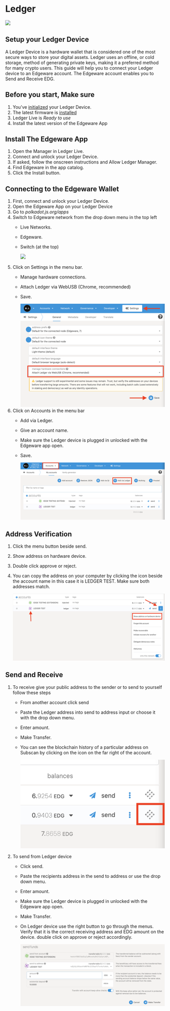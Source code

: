 # Ledger

[![](https://user-images.githubusercontent.com/32852637/130520903-caedf8d6-6119-4cbe-b81f-b2bd623d4855.png)](https://www.youtube.com/watch?v=htSRCmd9riE)

## Setup your Ledger Device

A Ledger Device is a hardware wallet that is considered one of the most secure ways to store your digital assets. Ledger uses an offline, or cold storage, method of generating private keys, making it a preferred method for many crypto users. This guide will help you to connect your Ledger device to an Edgeware account. The Edgeware account enables you to Send and Receive EDG.

## Before you start, Make sure

1. You’ve [initialized](https://support.ledger.com/hc/en-us/articles/360000613793?docs=true) your Ledger Device.
2. The latest firmware is [installed](https://support.ledger.com/hc/en-us/articles/360002731113?docs=true) 
3. Ledger Live is _Ready to use_
4. Install the latest version of the Edgeware App

## Install The Edgeware App

1. Open the Manager in Ledger Live.
2. Connect and unlock your Ledger Device.
3. If asked, follow the onscreen instructions and Allow Ledger Manager.
4. Find Edgeware in the app catalog.
5. Click the Install button.

## Connecting to the Edgeware Wallet

1. First, connect and unlock your Ledger Device.
2. Open the Edgeware App on your Ledger Device
3. Go to _polkadot.js.org/apps_
4. Switch to Edgeware network from the drop down menu in the top left
   * Live Networks.
   * Edgeware.
   * Switch \(at the top\)

     ![](https://github.com/edgeware-network/edgeware-documentation/tree/582e5babb688d0cd8ec935ecc611879859ee36d4/docs/quickstart/images/1.png)
5. Click on Settings in the menu bar.
   * Manage hardware connections.
   * Attach Ledger via WebUSB \(Chrome, recommended\)
   * Save.

     <img src="../.gitbook/assets/2.png" width="600">
6. Click on Accounts in the menu bar
   * Add via Ledger.
   * Give an account name.
   * Make sure the Ledger device is plugged in unlocked with the Edgeware app open.
   * Save.

     ![](../.gitbook/assets/3.png)

## Address Verification

1. Click the menu button beside send. 
2. Show address on hardware device.
3. Double click approve or reject. 
4. You can copy the address on your computer by clicking the icon beside the account name in this case it is LEDGER TEST. Make sure both addresses match.

   ![](../.gitbook/assets/4.png)

## Send and Receive

1. To receive give your public address to the sender or to send to yourself follow these steps
   * From another account click send
   * Paste the Ledger address into send to address input or choose it with the drop down menu.
   * Enter amount.
   * Make Transfer.
   * You can see the blockchain history of a particular address on Subscan by clicking on the icon on the far right of the account. 

     ![](../.gitbook/assets/5.png)
2. To send from Ledger device
   * Click send. 
   * Paste the recipients address in the send to address or use the drop down menu. 
   * Enter amount.
   * Make sure the Ledger device is plugged in unlocked with the Edgeware app open.
   * Make Transfer.
   * On Ledger device use the right button to go through the menus. Verify that it is the correct receiving address and EDG amount on the device. double click on approve or reject accordingly. 

     ![](../.gitbook/assets/6.png)


